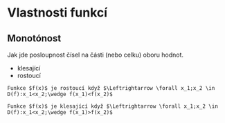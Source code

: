 # Vlastnosti funkcí
## Monotónost
Jak jde posloupnost čísel na části (nebo celku) oboru hodnot.
- klesající
- rostoucí

```ad-sentence
Funkce $f(x)$ je rostoucí když $\Leftrightarrow \forall x_1;x_2 \in D(f):x_1<x_2;\wedge f(x_1)<f(x_2)$
```
```ad-sentence
Funkce $f(x)$ je klesající když $\Leftrightarrow \forall x_1;x_2 \in D(f):x_1<x_2;\wedge f(x_1)>f(x_2)$
```
